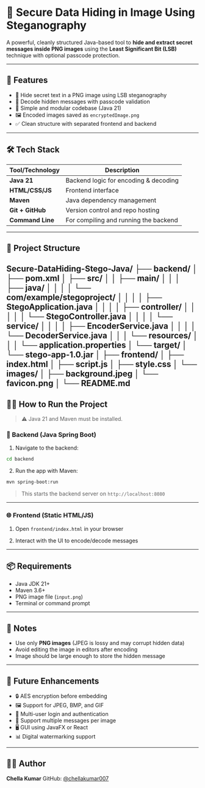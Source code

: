 # 🔐 Secure Data Hiding in Image Using Steganography

A powerful, cleanly structured Java-based tool to **hide and extract secret messages inside PNG images** using the **Least Significant Bit (LSB)** technique with optional passcode protection.

---

## 🚀 Features

- 🔏 Hide secret text in a PNG image using LSB steganography
- 🔐 Decode hidden messages with passcode validation
- 🧪 Simple and modular codebase (Java 21)
- 🖼️ Encoded images saved as `encryptedImage.png`
- ✅ Clean structure with separated frontend and backend

---

## 🛠️ Tech Stack

| Tool/Technology | Description                              |
|------------------|------------------------------------------|
| **Java 21**       | Backend logic for encoding & decoding    |
| **HTML/CSS/JS**   | Frontend interface                      |
| **Maven**         | Java dependency management              |
| **Git + GitHub**  | Version control and repo hosting        |
| **Command Line**  | For compiling and running the backend   |

---

## 📁 Project Structure

Secure-DataHiding-Stego-Java/
├── backend/
│   ├── pom.xml
│   ├── src/
│   │   ├── main/
│   │   │   ├── java/
│   │   │   │   └── com/example/stegoproject/
│   │   │   │       ├── StegoApplication.java
│   │   │   │       ├── controller/
│   │   │   │       │   └── StegoController.java
│   │   │   │       └── service/
│   │   │   │           ├── EncoderService.java
│   │   │   │           └── DecoderService.java
│   │   │   └── resources/
│   │   │       └── application.properties
│   └── target/
│       └── stego-app-1.0.jar
│
├── frontend/
│   ├── index.html
│   ├── script.js
│   ├── style.css
│   └── images/
│       ├── background.jpeg
│       └── favicon.png
│
└── README.md
---

## 🧑‍💻 How to Run the Project

> ⚠️ Java 21 and Maven must be installed.

### 🔧 Backend (Java Spring Boot)

1. Navigate to the backend:
```bash
cd backend
````

2. Run the app with Maven:

```bash
mvn spring-boot:run
```

> This starts the backend server on `http://localhost:8080`

---

### 🌐 Frontend (Static HTML/JS)

1. Open `frontend/index.html` in your browser

2. Interact with the UI to encode/decode messages

---

## 📦 Requirements

* Java JDK 21+
* Maven 3.6+
* PNG image file (`input.png`)
* Terminal or command prompt

---

## 🧠 Notes

* Use only **PNG images** (JPEG is lossy and may corrupt hidden data)
* Avoid editing the image in editors after encoding
* Image should be large enough to store the hidden message

---

## 🔮 Future Enhancements

* 🔒 AES encryption before embedding
* 🖼️ Support for JPEG, BMP, and GIF
* 🔐 Multi-user login and authentication
* 🧬 Support multiple messages per image
* 🖥️ GUI using JavaFX or React
* 📊 Digital watermarking support

---

## 👨‍💻 Author

**Chella Kumar**
GitHub: [@chellakumar007](https://github.com/chellakumar007)
